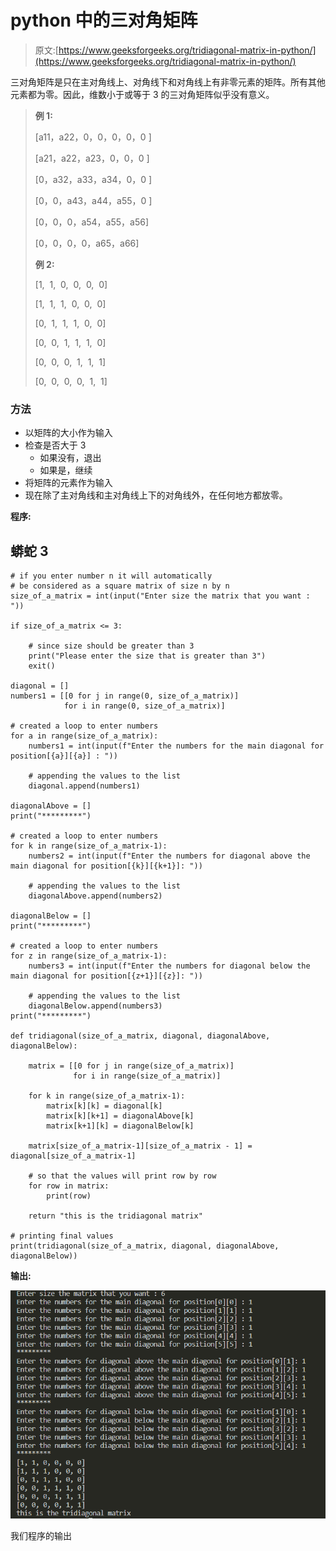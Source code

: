 # python 中的三对角矩阵

> 原文:[https://www.geeksforgeeks.org/tridiagonal-matrix-in-python/](https://www.geeksforgeeks.org/tridiagonal-matrix-in-python/)

三对角矩阵是只在主对角线上、对角线下和对角线上有非零元素的矩阵。所有其他元素都为零。因此，维数小于或等于 3 的三对角矩阵似乎没有意义。

> **例 1:**
> 
> [a11，a22，0，0，0，0，0 ]
> 
> [a21，a22，a23，0，0，0 ]
> 
> [0，a32，a33，a34，0，0 ]
> 
> [0，0，a43，a44，a55，0 ]
> 
> [0，0，0，a54，a55，a56]
> 
> [0，0，0，0，a65，a66]
> 
> **例 2:**
> 
> [1,  1,  0,  0,  0,  0]   
> 
> [1,  1,  1,  0,  0,  0]
> 
> [0,  1,  1,  1,  0,  0]
> 
> [0,  0,  1,  1,  1,  0]
> 
> [0,  0,  0,  1,  1,  1]
> 
> [0,  0,  0,  0,  1,  1]

### 方法

*   以矩阵的大小作为输入
*   检查是否大于 3
    *   如果没有，退出
    *   如果是，继续
*   将矩阵的元素作为输入
*   现在除了主对角线和主对角线上下的对角线外，在任何地方都放零。

**程序:**

## 蟒蛇 3

```
# if you enter number n it will automatically 
# be considered as a square matrix of size n by n
size_of_a_matrix = int(input("Enter size the matrix that you want : "))

if size_of_a_matrix <= 3:

    # since size should be greater than 3
    print("Please enter the size that is greater than 3")
    exit()

diagonal = []
numbers1 = [[0 for j in range(0, size_of_a_matrix)]
            for i in range(0, size_of_a_matrix)]

# created a loop to enter numbers
for a in range(size_of_a_matrix):
    numbers1 = int(input(f"Enter the numbers for the main diagonal for position[{a}][{a}] : "))

    # appending the values to the list
    diagonal.append(numbers1)

diagonalAbove = []
print("*********")

# created a loop to enter numbers
for k in range(size_of_a_matrix-1):
    numbers2 = int(input(f"Enter the numbers for diagonal above the main diagonal for position[{k}][{k+1}]: "))

    # appending the values to the list
    diagonalAbove.append(numbers2)

diagonalBelow = []
print("*********")

# created a loop to enter numbers
for z in range(size_of_a_matrix-1):
    numbers3 = int(input(f"Enter the numbers for diagonal below the main diagonal for position[{z+1}][{z}]: "))

    # appending the values to the list
    diagonalBelow.append(numbers3)
print("*********")

def tridiagonal(size_of_a_matrix, diagonal, diagonalAbove, diagonalBelow):

    matrix = [[0 for j in range(size_of_a_matrix)]
              for i in range(size_of_a_matrix)]

    for k in range(size_of_a_matrix-1):
        matrix[k][k] = diagonal[k]
        matrix[k][k+1] = diagonalAbove[k]
        matrix[k+1][k] = diagonalBelow[k]

    matrix[size_of_a_matrix-1][size_of_a_matrix - 1] = diagonal[size_of_a_matrix-1]

    # so that the values will print row by row
    for row in matrix:
        print(row)

    return "this is the tridiagonal matrix"

# printing final values
print(tridiagonal(size_of_a_matrix, diagonal, diagonalAbove, diagonalBelow))
```

**输出:**

![](img/1cbf43b7abf2b234795c90fdaf081359.png)

我们程序的输出